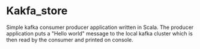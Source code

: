 # Kakfa_store

Simple kafka consumer producer application written in Scala. The producer application puts a "Hello world" message to the local kafka cluster which is then read by the consumer and printed on console.
